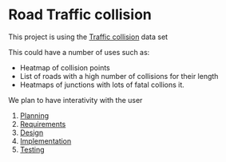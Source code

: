 # Road Traffic collision

This project is using the [Traffic collision](https://opendata.bristol.gov.uk/datasets/fff13e074ca74a14b9f444735b5b73bf_41/explore) data set  

This could have a number of uses such as:

- Heatmap of collision points
- List of roads with a high number of collisions for their length
- Heatmaps of junctions with lots of fatal collions it.

We plan to have interativity with the user 

1. [Planning](<documentation templates/docs/planning.md>)
2. [Requirements](<documentation templates/docs/requirements.md>)
3. [Design](<documentation templates/docs/design.md>)
4. [Implementation](<documentation templates/docs/implementation.md>)
5. [Testing](<documentation templates/docs/testing.md>)